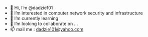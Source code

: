 - 👋 Hi, I’m @dadzie101
- 👀 I’m interested in computer network security and infrastructure
- 🌱 I’m currently learning 
- 💞️ I’m looking to collaborate on ...
- 📫 mail me : dadzie101@yahoo.com

<!---
dadzie101/dadzie101 is a ✨ special ✨ repository because its `README.md` (this file) appears on your GitHub profile.
You can click the Preview link to take a look at your changes.
--->
